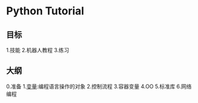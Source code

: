 # Python Tutorial

## 目标
1.技能
2.机器人教程
3.练习


## 大纲

0.准备
1.[变量](Chapter_01/Variable.md):编程语言操作的对象
2.控制流程
3.容器变量
4.OO
5.标准库
6.网络编程
